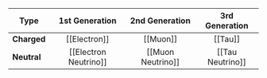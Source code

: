 


| Type        | 1st Generation | 2nd Generation  | 3rd Generation |
| ------------- |:-------------:| :-----:|:-----:|
| **Charged**     | [[Electron]] | [[Muon]] | [[Tau]] |
|  **Neutral**      | [[Electron Neutrino]]    |  [[Muon Neutrino]] | [[Tau Neutrino]] |
